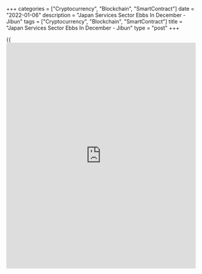 +++
categories = ["Cryptocurrency", "Blockchain", "SmartContract"]
date = "2022-01-06"
description = "Japan Services Sector Ebbs In December - Jibun"
tags = ["Cryptocurrency", "Blockchain", "SmartContract"]
title = "Japan Services Sector Ebbs In December - Jibun"
type = "post"
+++

{{<iframe id="large-banner" src="https://www.bounty.group/#slide=16.0" width="100%" height="600" scrolling="no" style="border: 0px solid rgb(216, 221, 230); border-radius: 3px;">}}

The services sector in Japan continued to expand in December, albeit at
a slower pace, the latest survey from Jibun Bank revealed on Thursday
with a services PMI score of 52.1.

That's down from 53.0 in November, although it remains above the boom-
or-bust line of 50 that separates expansion from contraction.

The Japanese service sector witnessed a softer expansion at the end of
2021. Both the activity and new orders indices signaled softer, yet
still moderate rates of growth in December, as businesses continued to
report a steady recovery in demand.

Despite firmer demand conditions, firms struggled to fill available
vacancies, which contributed to a further slight reduction in
employment. Moreover, concerns about the potential for new variants of
COVID-19 clouded the 2022 outlook for [business][1] activity, with the
degree of optimism softening to the lowest for three months.

The survey also showed that the composite index fell to 52.5 in December
from 53.3 in November.

The average reading in the final quarter marked the strongest quarterly
performance since the fourth quarter of 2018. Both manufacturing and
services firms reported a softening in growth rates in December.

Aggregate new orders were also increased for a third consecutive month,
despite growth easing slightly from November. That said, stronger demand
placed additional pressure on private sector capacity as outstanding
business rose at the fastest rate for three-and-a-half years.

For comments and feedback [contact](https://www.playgroundfx.com/contact/): editorial@rtt[news](https://www.letsplayfx.com/blog/forex-news-website/).com

[Economic News][2]

 **What parts of the world are seeing the best (and worst) economic
performances lately? Click[here][3] to check out our [Econ Scorecard][3]
and find out! See up-to-the-moment [ranking](https://www.playgroundfx.com/blog/crypto-exchange-ranking/)s for the best and worst
performers in [GDP][3], [unemployment rate][4], [inflation][5] and much
more.**

   1. www.rtt[news](https://www.letsplayfx.com/blog/forex-news-website/).com/Content/Business.aspx
   2. www.rtt[news](https://www.letsplayfx.com/blog/forex-news-website/).com/Content/EconomicNews.aspx
   3. www.rtt[news](https://www.letsplayfx.com/blog/forex-news-website/).com/economic-scorecard/world-rank/GDP/highest-performance.aspx
   4. www.rtt[news](https://www.letsplayfx.com/blog/forex-news-website/).com/economic-scorecard/world-rank/unemployment-rate/lowest-performance.aspx
   5. www.rtt[news](https://www.letsplayfx.com/blog/forex-news-website/).com/economic-scorecard/world-rank/CPI/highest-performance.aspx